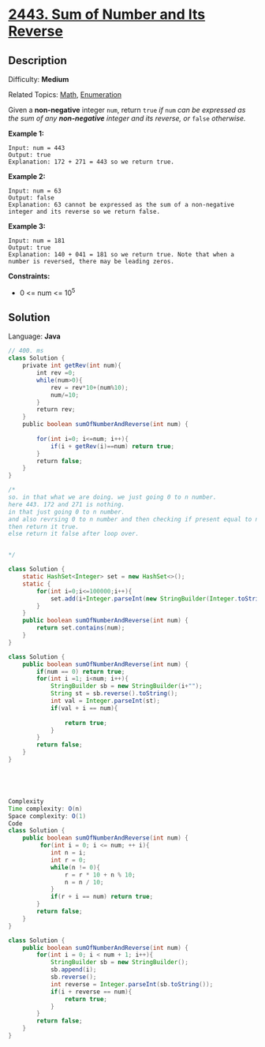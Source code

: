 # [2443\. Sum of Number and Its Reverse](https://leetcode.com/problems/sum-of-number-and-its-reverse/)

## Description

Difficulty: **Medium**  

Related Topics: [Math](https://leetcode.com/tag/math/), [Enumeration](https://leetcode.com/tag/enumeration/)


Given a **non-negative** integer `num`, return `true` _if_ `num` _can be expressed as the sum of any **non-negative** integer and its reverse, or_ `false` _otherwise._

**Example 1:**

```
Input: num = 443
Output: true
Explanation: 172 + 271 = 443 so we return true.
```

**Example 2:**

```
Input: num = 63
Output: false
Explanation: 63 cannot be expressed as the sum of a non-negative integer and its reverse so we return false.
```

**Example 3:**

```
Input: num = 181
Output: true
Explanation: 140 + 041 = 181 so we return true. Note that when a number is reversed, there may be leading zeros.
```

**Constraints:**

*   0 <= num <= 10<sup>5</sup>


## Solution

Language: **Java**

```java
// 400. ms
class Solution {
    private int getRev(int num){
        int rev =0;
        while(num>0){
            rev = rev*10+(num%10);
            num/=10;
        }
        return rev;
    }
    public boolean sumOfNumberAndReverse(int num) {
        
        for(int i=0; i<=num; i++){
            if(i + getRev(i)==num) return true;
        }
        return false;
    }
}

/*
so. in that what we are doing. we just going 0 to n number.
here 443. 172 and 271 is nothing.
in that just going 0 to n number.
and also revrsing 0 to n number and then checking if present equal to num.
then return it true.
else return it false after loop over.


*/
```

```java
class Solution {
    static HashSet<Integer> set = new HashSet<>();
    static {
        for(int i=0;i<=100000;i++){
            set.add(i+Integer.parseInt(new StringBuilder(Integer.toString(i)).reverse().toString()));
        }
    }
    public boolean sumOfNumberAndReverse(int num) {
        return set.contains(num);
    }
}

```

```java
class Solution {
    public boolean sumOfNumberAndReverse(int num) {
        if(num == 0) return true;
        for(int i =1; i<num; i++){
            StringBuilder sb = new StringBuilder(i+"");
            String st = sb.reverse().toString();
            int val = Integer.parseInt(st);
            if(val + i == num){
                
                return true;
            }
        }
        return false;
    }
}

```

```java




Complexity
Time complexity: O(n)
Space complexity: O(1)
Code
class Solution {
    public boolean sumOfNumberAndReverse(int num) {
         for(int i = 0; i <= num; ++ i){
            int n = i;
            int r = 0;
            while(n != 0){
                r = r * 10 + n % 10;
                n = n / 10;
            }
            if(r + i == num) return true;
        }
        return false;
    }
}

```
```java
class Solution {
    public boolean sumOfNumberAndReverse(int num) {
        for(int i = 0; i < num + 1; i++){
            StringBuilder sb = new StringBuilder();
            sb.append(i);
            sb.reverse();
            int reverse = Integer.parseInt(sb.toString());
            if(i + reverse == num){
                return true;
            }
        }
        return false;
    }
}

```



